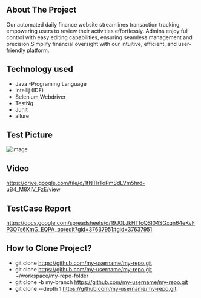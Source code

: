 ## About The Project
Our automated daily finance website streamlines transaction tracking, empowering users
to review their activities effortlessly. Admins enjoy full control with easy editing
capabilities, ensuring seamless management and precision.Simplify financial oversight
with our intuitive, efficient, and user-friendly platform.



## Technology used
- Java -Programing Language
- Intellij (IDE)
- Selenium Webdriver
- TestNg
- Junit
- allure

## Test Picture 
![image](https://github.com/user-attachments/assets/38be6c81-dffd-470a-a958-afd3617327f0)
## Video 
https://drive.google.com/file/d/1fNTIrToPmSdLVm5hrd-uB4_M8XIV_FzE/view
## TestCase Report
https://docs.google.com/spreadsheets/d/19J0LJkHTfcQSI04SGxqn64eKvFP3O7s6KmG_EQPA_po/edit?gid=37637951#gid=37637951





















## How to Clone Project?
- git clone <https://github.com/my-username/my-repo.git>
- git clone <https://github.com/my-username/my-repo.git> ~/workspace/my-repo-folder
- git clone -b my-branch <https://github.com/my-username/my-repo.git>
- git clone --depth 1 <https://github.com/my-username/my-repo.git>
